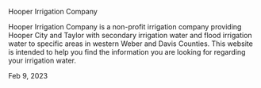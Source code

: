 Hooper Irrigation Company

Hooper Irrigation Company is a non-profit irrigation company providing Hooper City and Taylor with secondary irrigation water and flood irrigation water to specific areas in western Weber and Davis Counties. This website is intended to help you find the information you are looking for regarding your irrigation water.

Feb 9, 2023
